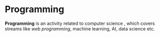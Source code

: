 # Programming


__Programming__ is an activity related to computer science , which covers streams like _web programming_, machine learning, AI, data science etc.

